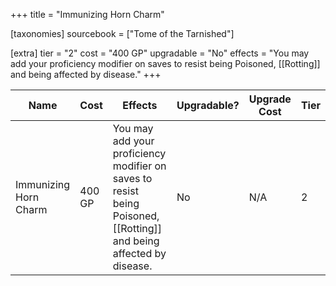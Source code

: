 +++
title = "Immunizing Horn Charm"

[taxonomies]
sourcebook = ["Tome of the Tarnished"]

[extra]
tier = "2"
cost = "400 GP"
upgradable = "No"
effects = "You may add your proficiency modifier on saves to resist being Poisoned, [[Rotting]] and being affected by disease."
+++

| Name                          | Cost    | Effects                                                                                           | Upgradable? | Upgrade Cost | Tier |
| ----------------------------- | ------- | ----------------------------------------------------------------------------------------------- | ----------- | ------------ | ---- |
| Immunizing Horn Charm | 400 GP | You may add your proficiency modifier on saves to resist being Poisoned, [[Rotting]] and being affected by disease. | No | N/A | 2 |
